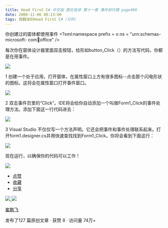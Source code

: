 ```yaml
---
title: Head First C# 中文版 图文皆译 第十一章 事件和代理 page498
date: 2008-11-06 08:13:00
tags: 我翻译的Head First C#（习作）
---
```

你创建过的窗体都使用事件  <?xml:namespace prefix = o ns = "urn:schemas-microsoft-
com:office:office" />

每次你在窗体设计器里面双击按钮，给形如button_Click（）的方法写代码，你都是在用事件。

![](https://p-blog.csdn.net/images/p_blog_csdn_net/cuipengfei1/EntryImages/20081106/%E6%88%AA%E5%9B%BE00.jpg)

1  创建一个处于应用，打开窗体，在属性窗口上方有很多图标--点击那个闪电形状的图标。这将会在属性窗口打开事件窗口。

![](https://p-blog.csdn.net/images/p_blog_csdn_net/cuipengfei1/EntryImages/20081106/%E6%88%AA%E5%9B%BE01.jpg)

2  双击事件页里的“Click”。IDE将会给你自动添加一个叫做Form1_Click的事件处理方法。添加下面这一行代码进去：

![](https://p-blog.csdn.net/images/p_blog_csdn_net/cuipengfei1/EntryImages/20081106/%E6%88%AA%E5%9B%BE02.jpg)

3 Visual Studio
不仅仅写一个方法声明。它还会把事件和事件处理联系起来。打开form1.designer.cs并用快速查找找到Form1_Click。你将会看到下面这行：

![](https://p-blog.csdn.net/images/p_blog_csdn_net/cuipengfei1/EntryImages/20081106/%E6%88%AA%E5%9B%BE03.jpg)

现在运行，以确保你的代码可以工作！

![](https://p-blog.csdn.net/images/p_blog_csdn_net/cuipengfei1/EntryImages/20081106/%E6%88%AA%E5%9B%BE00633615752960298750.jpg)

  * [ 点赞  ](javascript:;)
  * [ 收藏  ](javascript:;)
  * [ 分享 ](javascript:;)

[ ![](https://profile.csdnimg.cn/5/2/5/3_cuipengfei1)
![](https://g.csdnimg.cn/static/user-reg-year/1x/11.png)
](https://blog.csdn.net/cuipengfei1)

[ 崔鹏飞 ](https://blog.csdn.net/cuipengfei1)

发布了127 篇原创文章  ·  获赞 8  ·  访问量 74万+

